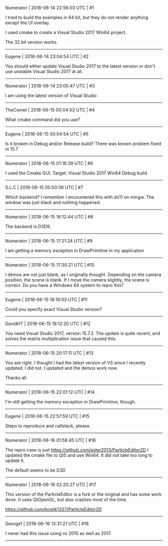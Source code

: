 Numerator | 2018-06-14 22:56:03 UTC | #1

I tried to build the examples in 64 bit, but they do not render anything except the UI overlay.

I used cmake to create a Visual Studio 2017 Win64 project.

The 32 bit version works.

-------------------------

Eugene | 2018-06-14 23:04:54 UTC | #2

You should either update Visual Studio 2017 to the latest version or don't use unstable Visual Studio 2017 at all.

-------------------------

Numerator | 2018-06-14 23:05:47 UTC | #3

I am using the latest version of Visual Studio

-------------------------

TheComet | 2018-06-15 00:04:02 UTC | #4

What cmake command did you use?

-------------------------

Eugene | 2018-06-15 00:04:54 UTC | #5

Is it broken in Debug and/or Release build?
There was known problem fixed in 15.7

-------------------------

Numerator | 2018-06-15 01:16:39 UTC | #6

I used the Cmake GUI.  Target: Visual Studio 2017 Win64
Debug build

-------------------------

S.L.C | 2018-06-15 05:50:39 UTC | #7

Which backend? I remember I encountered this with dx11 on mingw. The window was just black and nothing happened.

-------------------------

Numerator | 2018-06-15 16:12:44 UTC | #8

The backend is D3D9.

-------------------------

Numerator | 2018-06-15 17:21:24 UTC | #9

I am getting a memory exception in DrawPrimitive in my application

-------------------------

Numerator | 2018-06-15 17:30:21 UTC | #10

I demos are not just blank, as I originally thought.  Depending on the camera position, the scene is blank.  If I move the camera slightly, the scene is correct.  Do you have a Windows 64 system to repro this?

-------------------------

Eugene | 2018-06-15 18:19:03 UTC | #11

Could you specify exact Visual Studio version?

-------------------------

DavidHT | 2018-06-15 19:12:20 UTC | #12

You need Visual Studio 2017, version 15.7.3.
The update is quite recent, and solves the matrix multiplication issue that caused this.

-------------------------

Numerator | 2018-06-15 20:17:11 UTC | #13

You are right.  I thought I had the latest version of VS since I recently updated.  I did not.  I updated and the demos work now.  

Thanks all.

-------------------------

Numerator | 2018-06-15 22:01:12 UTC | #14

I'm still getting the memory exception in DrawPrimitive, though.

-------------------------

Eugene | 2018-06-15 22:57:59 UTC | #15

Steps to reproduce and callstack, please.

-------------------------

Numerator | 2018-06-16 01:58:45 UTC | #16

The repro case is just https://github.com/aster2013/ParticleEditor2D
I updated the cmake file to Qt5 and use Win64.  It did not take too long to update it.

The default seems to be D3D

-------------------------

Numerator | 2018-06-16 02:20:27 UTC | #17

This version of the ParticleEditor is a fork or the original and has some work done.  It uses QtOpenGL, but also crashes most of the time.

https://github.com/kostik1337/ParticleEditor2D

-------------------------

George1 | 2018-06-16 13:31:21 UTC | #18

I never had this issue using vs 2015 as well as 2017.

-------------------------

